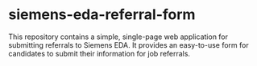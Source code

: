 # siemens-eda-referral-form
This repository contains a simple, single-page web application for submitting referrals to Siemens EDA. It provides an easy-to-use form for candidates to submit their information for job referrals.
